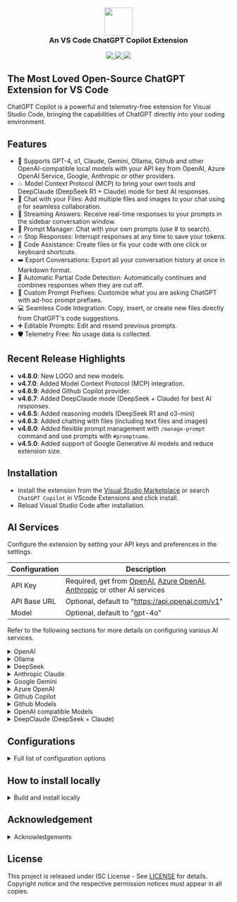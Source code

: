 <h3 align="center"><img src="https://raw.githubusercontent.com/feiskyer/chatgpt-copilot/main/images/ai-logo.png" height="64"><br>An VS Code ChatGPT Copilot Extension</h3>

<p align="center">
    <a href="https://marketplace.visualstudio.com/items?itemName=feiskyer.chatgpt-copilot" alt="Marketplace version">
        <img src="https://img.shields.io/visual-studio-marketplace/v/feiskyer.chatgpt-copilot?color=orange&label=VS%20Code" />
    </a>
    <a href="https://marketplace.visualstudio.com/items?itemName=feiskyer.chatgpt-copilot" alt="Marketplace download count">
        <img src="https://img.shields.io/visual-studio-marketplace/d/feiskyer.chatgpt-copilot?color=blueviolet&label=Downloads" />
    </a>
    <a href="https://github.com/feiskyer/chatgpt-copilot" alt="Github star count">
        <img src="https://img.shields.io/github/stars/feiskyer/chatgpt-copilot?color=blue&label=Github%20Stars" />
    </a>
</p>

## The Most Loved Open-Source ChatGPT Extension for VS Code

ChatGPT Copilot is a powerful and telemetry-free extension for Visual Studio Code, bringing the capabilities of ChatGPT directly into your coding environment.

## Features

- 🤖 Supports GPT-4, o1, Claude, Gemini, Ollama, Github and other OpenAI-compatible local models with your API key from OpenAI, Azure OpenAI Service, Google, Anthropic or other providers.
- 💥 Model Context Protocol (MCP) to bring your own tools and DeepClaude (DeepSeek R1 + Claude) mode for best AI responses.
- 📂 Chat with your Files: Add multiple files and images to your chat using `@` for seamless collaboration.
- 📃 Streaming Answers: Receive real-time responses to your prompts in the sidebar conversation window.
- 📖 Prompt Manager: Chat with your own prompts (use # to search).
- 🔥 Stop Responses: Interrupt responses at any time to save your tokens.
- 📝 Code Assistance: Create files or fix your code with one click or keyboard shortcuts.
- ➡️ Export Conversations: Export all your conversation history at once in Markdown format.
- 🐛 Automatic Partial Code Detection: Automatically continues and combines responses when they are cut off.
- 📰 Custom Prompt Prefixes: Customize what you are asking ChatGPT with ad-hoc prompt prefixes.
- 💻 Seamless Code Integration: Copy, insert, or create new files directly from ChatGPT's code suggestions.
- ➕ Editable Prompts: Edit and resend previous prompts.
- 🛡️ Telemetry Free: No usage data is collected.

## Recent Release Highlights

* **v4.8.0**: New LOGO and new models.
* **v4.7.0**: Added Model Context Protocol (MCP) integration.
* **v4.6.9**: Added Github Copilot provider.
* **v4.6.7**: Added DeepClaude mode (DeepSeek + Claude) for best AI responses.
* **v4.6.5**: Added reasoning models (DeepSeek R1 and o3-mini)
* **v4.6.3**: Added chatting with files (including text files and images)
* **v4.6.0**: Added flexible prompt management with `/manage-prompt` command and use prompts with `#promptname`.
* **v4.5.0**: Added support of Google Generative AI models and reduce extension size.

## Installation

- Install the extension from the [Visual Studio Marketplace](https://marketplace.visualstudio.com/items?itemName=feiskyer.chatgpt-copilot) or search `ChatGPT Copilot` in VScode Extensions and click install.
- Reload Visual Studio Code after installation.

## AI Services

Configure the extension by setting your API keys and preferences in the settings.

| Configuration | Description |
| ------------- | ----------- |
| API Key     | Required, get from [OpenAI](https://platform.openai.com/account/api-keys), [Azure OpenAI](https://azure.microsoft.com/en-us/products/ai-services/openai-service), [Anthropic](https://console.anthropic.com/settings/keys) or other AI services |
| API Base URL | Optional, default to "<https://api.openai.com/v1>" |
| Model      | Optional, default to "gpt-4o" |

Refer to the following sections for more details on configuring various AI services.

<details>

<summary> OpenAI </summary>

> **Special notes for ChatGPT users**:
> OpenAI API is billed separately from ChatGPT App. You need to add credits to your OpenAI for API usage [here](https://platform.openai.com/settings/organization/billing/overview). Once you add credits to your API, create a new api key and it should work.

| Configuration | Example |
| ------------- | ----------- |
| API Key     | your-api-key |
| Model      | gpt-4o |
| API Base URL | <https://api.openai.com/v1> (Optional) |

</details>

<details>
<summary> Ollama </summary>

Pull your image first from Ollama [library](https://ollama.com/library) and then setup the base URL and custom model.

| Configuration | Example |
| ------------- | ----------- |
| API Key     | ollama (Optional) |
| Model      | custom |
| Custom Model | qwen2.5 |
| API Base URL | <http://localhost:11434/v1/> |

</details>

<details>
<summary> DeepSeek </summary>

Ollama provider:

| Configuration | Example                      |
| ------------- | ---------------------------- |
| API Key       | ollama (Optional)            |
| Model         | custom                       |
| Custom Model  | deepseek-r1                  |
| API Base URL  | <http://localhost:11434/v1/> |

DeepSeek provider:

| Configuration | Example                    |
| ------------- | -------------------------- |
| API Key       | your-deepseek-key          |
| Model         | deepseek-reasoner          |
| API Base URL  | <https://api.deepseek.com> |

SiliconFlow (SiliconCloud) provider:

| Configuration | Example                       |
| ------------- | ----------------------------- |
| API Key       | your-siliconflow-key          |
| Model         | custom                        |
| Custom Model  | deepseek-ai/DeepSeek-R1       |
| API Base URL  | <https://api.siliconflow.cn/v1> |

Azure AI Foundry provider:

| Configuration | Example                                              |
| ------------- | ---------------------------------------------------- |
| API Key       | your-azure-ai-key                                    |
| Model         | DeepSeek-R1                                          |
| API Base URL  | https://[endpoint-name].[region].models.ai.azure.com |

</details>

<details>
<summary> Anthropic Claude </summary>

| Configuration | Example |
| ------------- | ----------- |
| API Key     | your-api-key |
| Model      | claude-3-sonnet-20240229 |
| API Base URL | <https://api.anthropic.com/v1> (Optional) |

</details>

<details>
<summary> Google Gemini </summary>

| Configuration | Example |
| ------------- | ----------- |
| API Key     | your-api-key |
| Model      | gemini-2.0-flash-thinking-exp-1219 |
| API Base URL | <https://generativelanguage.googleapis.com/v1beta> (Optional) |

</details>

<details>
<summary> Azure OpenAI </summary>

For Azure OpenAI Service, apiBaseUrl should be set to format `https://[YOUR-ENDPOINT-NAME].openai.azure.com/openai/deployments/[YOUR-DEPLOYMENT-NAME]`.

| Configuration | Example |
| ------------- | ----------- |
| API Key     | your-api-key |
| Model      | gpt-4o |
| API Base URL | <https://endpoint-name.openai.azure.com/openai/deployments/deployment-name> |

</details>

<details>
<summary> Github Copilot </summary>

[Github Copilot](https://github.com/features/copilot) is supported with build-in authentication (a popup would ask your permission when using Github Copilot models).

> Note: Currently, gpt-4o, gpt-4o-mini, o1, o1-mini, claude-3.5-sonnet are supported (refer the doc [here](https://code.visualstudio.com/api/extension-guides/language-model#send-the-language-model-request) for the details). And MCP tools are not supported yet via ChatGPT Copilot extension.

| Configuration | Example |
| ------------- | ----------- |
| Provider | GitHubCopilot |
| API Key     | github |
| Model      | custom |
| Custom Model | claude-3.5-sonnet |

</details>

<details>
<summary> Github Models </summary>

For [Github Models](https://github.com/marketplace/models), get your Github token from [here](https://github.com/settings/tokens).

| Configuration | Example |
| ------------- | ----------- |
| API Key     | your-github-token |
| Model      | o1 |
| API Base URL | <https://models.inference.ai.azure.com> |

</details>

<details>
<summary> OpenAI compatible Models </summary>

To use OpenAI compatible APIs, you need to set a custom model name: set model to `"custom"` and then specify your custom model name.

Example for [groq](https://console.groq.com/):

| Configuration | Example |
| ------------- | ----------- |
| API Key     | your-groq-key |
| Model      | custom |
| Custom Model | mixtral-8x7b-32768 |
| API Base URL | <https://api.groq.com/openai/v1> |

</details>

<details>
<summary> DeepClaude (DeepSeek + Claude) </summary>

| Configuration | Example |
| ------------- | ----------- |
| API Key     | your-api-key |
| Model      | claude-3-sonnet-20240229 |
| API Base URL | <https://api.anthropic.com/v1> (Optional) |
| Reasoning API Key | your-deepseek-api-key|
| Reasoning Model | deepseek-reasoner (or deepseek-r1 regarding to your provider) |
| Reasoning API Base URL | <https://api.deepseek.com> (or your own base URL) |

</details>

## Configurations

<details>

<summary> Full list of configuration options </summary>

| Setting                                      | Default                                  | Description                                                  |
| -------------------------------------------- | ---------------------------------------- | ------------------------------------------------------------ |
| `chatgpt.gpt3.apiKey`                        |                                          | OpenAI API key. [Get your API Key from OpenAI](https://beta.openai.com/account/api-keys). |
| `chatgpt.gpt3.apiBaseUrl`                    | `https://api.openai.com/v1`              | Optional override for the OpenAI API base URL. If you customize it, please make sure you have the same format. e.g. starts with `https://` without a trailing slash. The completions endpoint suffix is added internally, e.g. for reference: `${apiBaseUrl}/v1/completions` |
| `chatgpt.gpt3.organization`                  |                                          | OpenAI Organization ID.                                      |
| `chatgpt.gpt3.model`                         | `gpt-4o`                          | OpenAI models to use for your prompts. [Documentation](https://beta.openai.com/docs/models/models).  **If you face 400 Bad Request please make sure you are using the right model for your integration method.**  For local or self-hosted LLMs compatible with OpenAI, you can select `custom` and specify your custom model name in `#chatgpt.gpt3.customModel#`. |
| `chatgpt.gpt3.customModel`                   |                                          | Specify your custom model name here if you selected `custom` in `#chatgpt.gpt3.model#`. This allows you to use a custom model name for local or self-hosted LLMs compatible with OpenAI. |
| `chatgpt.gpt3.maxTokens`                     | `1024`                                   | The maximum number of tokens to generate in the completion.  |
| `chatgpt.gpt3.temperature`                   | `1`                                      | What sampling temperature to use. Higher values means the model will take more risks. Try 0.9 for more creative applications, and 0 (argmax sampling) for ones with a well-defined answer. |
| `chatgpt.gpt3.top_p`                         | `1`                                      | An alternative to sampling with temperature, called nucleus sampling, where the model considers the results of the tokens with top_p probability mass. So 0.1 means only the tokens comprising the top 10% probability mass are considered. |
| `chatgpt.systemPrompt`                       |                                          | System prompts for the copilot.                              |
| `chatgpt.gpt3.generateCode-enabled`          | `true`                                   | Enable the code generation context menu item for the selected comment/code for Codex. |
| `chatgpt.gpt3.searchGrounding.enabled`       | `false`                                  | Enable search grounding for Gemini model. Only available for Google Gemini models. |
| `chatgpt.promptPrefix.addTests`              | `Implement tests for the following code` | The prompt prefix used for adding tests for the selected code |
| `chatgpt.promptPrefix.addTests-enabled`      | `true`                                   | Enable the prompt prefix used for adding tests for the selected code in the context menu |
| `chatgpt.promptPrefix.findProblems`          | `Find problems with the following code`  | The prompt prefix used for finding problems for the selected code |
| `chatgpt.promptPrefix.findProblems-enabled`  | `true`                                   | Enable the prompt prefix used for finding problems for the selected code in the context menu |
| `chatgpt.promptPrefix.optimize`              | `Optimize the following code`            | The prompt prefix used for optimizing the selected code      |
| `chatgpt.promptPrefix.optimize-enabled`      | `true`                                   | Enable the prompt prefix used for optimizing the selected code in the context menu |
| `chatgpt.promptPrefix.explain`               | `Explain the following code`             | The prompt prefix used for explaining the selected code      |
| `chatgpt.promptPrefix.explain-enabled`       | `true`                                   | Enable the prompt prefix used for explaining the selected code in the context menu |
| `chatgpt.promptPrefix.addComments`           | `Add comments for the following code`    | The prompt prefix used for adding comments for the selected code |
| `chatgpt.promptPrefix.addComments-enabled`   | `true`                                   | Enable the prompt prefix used for adding comments for the selected code in the context menu |
| `chatgpt.promptPrefix.completeCode`          | `Complete the following code`            | The prompt prefix used for completing the selected code      |
| `chatgpt.promptPrefix.completeCode-enabled`  | `true`                                   | Enable the prompt prefix used for completing the selected code in the context menu |
| `chatgpt.promptPrefix.adhoc-enabled`         | `true`                                   | Enable the prompt prefix used for adhoc command for the selected code in the context menu |
| `chatgpt.promptPrefix.customPrompt1`         |                                          | Your custom prompt 1. It's disabled by default, please set to a custom prompt and enable it if you prefer using customized prompt |
| `chatgpt.promptPrefix.customPrompt1-enabled` | `false`                                  | Enable custom prompt 1. If you enable this item make sure to set this `#chatgpt.promptPrefix.customPrompt1#` |
| `chatgpt.promptPrefix.customPrompt2`         |                                          | Your custom prompt 2. It's disabled by default, please set to a custom prompt and enable it if you prefer using customized prompt |
| `chatgpt.promptPrefix.customPrompt2-enabled` | `false`                                  | Enable custom prompt 2. If you enable this item make sure to set this `#chatgpt.promptPrefix.customPrompt2#` |
| `chatgpt.response.showNotification`          | `false`                                  | Choose whether you'd like to receive a notification when ChatGPT bot responds to your query. |
| `chatgpt.response.autoScroll`                | `true`                                   | Whenever there is a new question or response added to the conversation window, extension will automatically scroll to the bottom. You can change that behaviour by disabling this setting. |

</details>

## How to install locally

<details>

<summary> Build and install locally </summary>

We highly recommend installing the extension directly from the VS Code Marketplace for the easiest setup and automatic updates. However, for advanced users, building and installing locally is also an option.

- Install `vsce` if you don't have it on your machine (The Visual Studio Code Extension Manager)
  - `npm install --global vsce`
- Run `vsce package`
- Follow the <a href="https://code.visualstudio.com/docs/editor/extension-marketplace#_install-from-a-vsix">instructions</a> and install manually.

```sh
npm run build
npm run package
code --uninstall-extension feiskyer.chatgpt-copilot
code --install-extension chatgpt-copilot-*.vsix
```

</details>

## Acknowledgement

<details>

<summary>Acknowledgements</summary>

Inspired by [gencay/vscode-chatgpt](https://github.com/gencay/vscode-chatgpt) project and made effortlessly accessible thanks to the intuitive client provided by the [Vercel AI Toolkit](https://sdk.vercel.ai), this extension continues the open-source legacy, bringing seamless and robust AI functionalities directly into the editor with telemetry free.

</details>

## License

This project is released under ISC License - See [LICENSE](LICENSE) for details. Copyright notice and the respective permission notices must appear in all copies.

